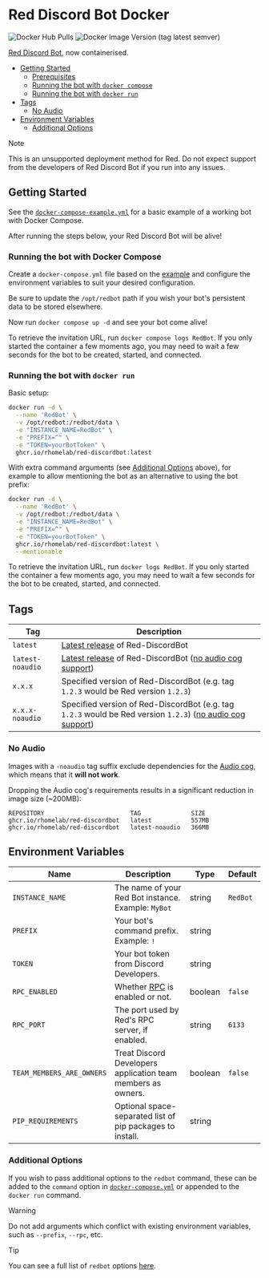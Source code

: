 # Red Discord Bot Docker

![Docker Hub Pulls](https://img.shields.io/docker/pulls/rhomelab/red-discordbot?logo=docker&label=docker%20hub%20pulls&style=for-the-badge)
![Docker Image Version (tag latest semver)](https://img.shields.io/docker/v/rhomelab/red-discordbot/latest?label=red%20version&logo=discord&style=for-the-badge)

[Red Discord Bot](https://discord.red), now containerised.

* [Getting Started](#getting-started)
  * [Prerequisites](#prerequisites)
  * [Running the bot with `docker compose`](#running-the-bot-with-docker-compose)
  * [Running the bot with `docker run`](#running-the-bot-with-docker-run)
* [Tags](#tags)
  * [No Audio](#no-audio)
* [Environment Variables](#environment-variables)
  * [Additional Options](#additional-options)

> [!NOTE]  
> This is an unsupported deployment method for Red. Do not expect support from the developers of Red Discord Bot if you run into any issues.

## Getting Started

See the [`docker-compose-example.yml`](docker-compose-example.yml) for a basic example of a working bot with Docker Compose.

After running the steps below, your Red Discord Bot will be alive!

### Running the bot with Docker Compose

Create a `docker-compose.yml` file based on the [example](docker-compose-example.yml) and configure the environment variables to suit your desired configuration.

Be sure to update the `/opt/redbot` path if you wish your bot's persistent data to be stored elsewhere.

Now run `docker compose up -d` and see your bot come alive!

To retrieve the invitation URL, run `docker compose logs RedBot`. If you only started the container a few moments ago, you may need to wait a few seconds for the bot to be created, started, and connected.

### Running the bot with `docker run`

Basic setup:

```bash
docker run -d \
  --name 'RedBot' \
  -v /opt/redbot:/redbot/data \
  -e "INSTANCE_NAME=RedBot" \
  -e "PREFIX=^" \
  -e "TOKEN=yourBotToken" \
  ghcr.io/rhomelab/red-discordbot:latest
```

With extra command arguments (see [Additional Options](#additional-options) above), for example to allow mentioning the bot as an alternative to using the bot prefix:

```bash
docker run -d \
  --name 'RedBot' \
  -v /opt/redbot:/redbot/data \
  -e "INSTANCE_NAME=RedBot" \
  -e "PREFIX=^" \
  -e "TOKEN=yourBotToken" \
  ghcr.io/rhomelab/red-discordbot:latest \
  --mentionable
```

To retrieve the invitation URL, run `docker logs RedBot`. If you only started the container a few moments ago, you may need to wait a few seconds for the bot to be created, started, and connected.

## Tags

| Tag              | Description                                                                                                                            |
| ---------------- | -------------------------------------------------------------------------------------------------------------------------------------- |
| `latest`         | [Latest release](https://github.com/Cog-Creators/Red-DiscordBot/releases/latest) of Red-DiscordBot                                     |
| `latest-noaudio` | [Latest release](https://github.com/Cog-Creators/Red-DiscordBot/releases/latest) of Red-DiscordBot ([no audio cog support](#no-audio)) |
| `x.x.x`          | Specified version of Red-DiscordBot (e.g. tag `1.2.3` would be Red version `1.2.3`)                                                    |
| `x.x.x-noaudio`  | Specified version of Red-DiscordBot (e.g. tag `1.2.3` would be Red version `1.2.3`) ([no audio cog support](#no-audio))                |

### No Audio

Images with a `-noaudio` tag suffix exclude dependencies for the [Audio cog](https://docs.discord.red/en/stable/cog_guides/audio.html), which means that it **will not work**.

Dropping the Audio cog's requirements results in a significant reduction in image size (~200MB):

```
REPOSITORY                        TAG              SIZE
ghcr.io/rhomelab/red-discordbot   latest           557MB
ghcr.io/rhomelab/red-discordbot   latest-noaudio   366MB
```

## Environment Variables

| Name                      | Description                                                                             | Type    | Default  |
| ------------------------- | --------------------------------------------------------------------------------------- | ------- | -------- |
| `INSTANCE_NAME`           | The name of your Red Bot instance.<br>Example: `MyBot`                                  | string  | `RedBot` |
| `PREFIX`                  | Your bot's command prefix.<br>Example: `!`                                              | string  |          |
| `TOKEN`                   | Your bot token from Discord Developers.                                                 | string  |          |
| `RPC_ENABLED`             | Whether [RPC](https://docs.discord.red/en/stable/framework_rpc.html) is enabled or not. | boolean | `false`  |
| `RPC_PORT`                | The port used by Red's RPC server, if enabled.                                          | string  | `6133`   |
| `TEAM_MEMBERS_ARE_OWNERS` | Treat Discord Developers application team members as owners.                            | boolean | `false`  |
| `PIP_REQUIREMENTS`        | Optional space-separated list of pip packages to install.                               | string  |          |

### Additional Options

If you wish to pass additional options to the `redbot` command, these can be added to the `command` option in [`docker-compose.yml`](docker-compose-example.yml) or appended to the `docker run` command.

> [!WARNING]
> Do not add arguments which conflict with existing environment variables, such as `--prefix`, `--rpc`, etc.

> [!TIP]
> You can see a full list of `redbot` options [here](https://github.com/rHomelab/Red-DiscordBot-Docker/blob/main/.github/redbot-arguments.txt).
